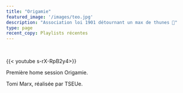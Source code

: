 ```yaml
---
title: "Origamie"
featured_image: '/images/teo.jpg'
description: "Association loi 1901 détournant un max de thunes 🖕"
type: page
recent_copy: Playlists récentes
---
```


<br/>

{{< youtube s-rX-RpB2y4>}}

Première home session Origamie. 

Tomi Marx, réalisée par TSEUe.
